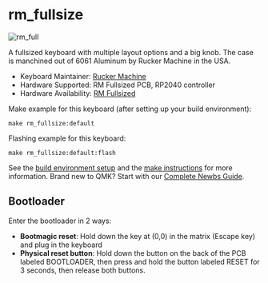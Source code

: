 # rm_fullsize

![rm_full](https://www.rmkeebs.com/wp-content/uploads/2023/05/rm-fullsize-small.jpg)

A fullsized keyboard with multiple layout options and a big knob.  The case is manchined out of 6061 Aluminum by Rucker Machine in the USA.

* Keyboard Maintainer: [Rucker Machine](https://github.com/RuckerMachine)
* Hardware Supported: RM Fullsized PCB, RP2040 controller
* Hardware Availability: [RM Fullsized](https://www.rmkeebs.com/product/rm-fullsized/)

Make example for this keyboard (after setting up your build environment):

    make rm_fullsize:default

Flashing example for this keyboard:

    make rm_fullsize:default:flash

See the [build environment setup](https://docs.qmk.fm/#/getting_started_build_tools) and the [make instructions](https://docs.qmk.fm/#/getting_started_make_guide) for more information. Brand new to QMK? Start with our [Complete Newbs Guide](https://docs.qmk.fm/#/newbs).

## Bootloader

Enter the bootloader in 2 ways:

* **Bootmagic reset**: Hold down the key at (0,0) in the matrix (Escape key) and plug in the keyboard
* **Physical reset button**: Hold down the button on the back of the PCB labeled BOOTLOADER, then press and hold the button labeled RESET for 3 seconds, then release both buttons. 
